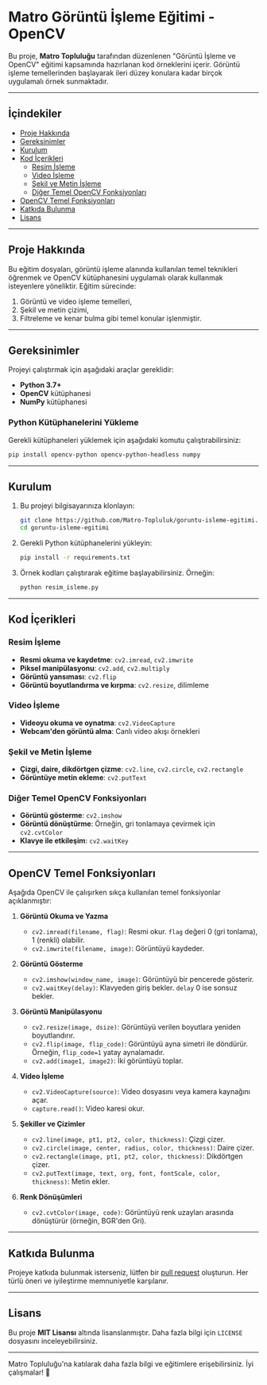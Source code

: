 # Matro Görüntü İşleme Eğitimi - OpenCV

Bu proje, **Matro Topluluğu** tarafından düzenlenen "Görüntü İşleme ve OpenCV" eğitimi kapsamında hazırlanan kod örneklerini içerir. Görüntü işleme temellerinden başlayarak ileri düzey konulara kadar birçok uygulamalı örnek sunmaktadır.

---

## İçindekiler

- [Proje Hakkında](#proje-hakkında)
- [Gereksinimler](#gereksinimler)
- [Kurulum](#kurulum)
- [Kod İçerikleri](#kod-içerikleri)
  - [Resim İşleme](#resim-i̇şleme)
  - [Video İşleme](#video-i̇şleme)
  - [Şekil ve Metin İşleme](#şekil-ve-metin-i̇şleme)
  - [Diğer Temel OpenCV Fonksiyonları](#diğer-temel-opencv-fonksiyonları)
- [OpenCV Temel Fonksiyonları](#opencv-temel-fonksiyonları)
- [Katkıda Bulunma](#katkıda-bulunma)
- [Lisans](#lisans)

---

## Proje Hakkında

Bu eğitim dosyaları, görüntü işleme alanında kullanılan temel teknikleri öğrenmek ve OpenCV kütüphanesini uygulamalı olarak kullanmak isteyenlere yöneliktir. Eğitim sürecinde:

1. Görüntü ve video işleme temelleri,
2. Şekil ve metin çizimi,
3. Filtreleme ve kenar bulma gibi temel konular işlenmiştir.

---

## Gereksinimler

Projeyi çalıştırmak için aşağıdaki araçlar gereklidir:

- **Python 3.7+**
- **OpenCV** kütüphanesi
- **NumPy** kütüphanesi

### Python Kütüphanelerini Yükleme

Gerekli kütüphaneleri yüklemek için aşağıdaki komutu çalıştırabilirsiniz:

```bash
pip install opencv-python opencv-python-headless numpy
```

---

## Kurulum

1. Bu projeyi bilgisayarınıza klonlayın:
   ```bash
   git clone https://github.com/Matro-Topluluk/goruntu-isleme-egitimi.git
   cd goruntu-isleme-egitimi
   ```

2. Gerekli Python kütüphanelerini yükleyin:
   ```bash
   pip install -r requirements.txt
   ```

3. Örnek kodları çalıştırarak eğitime başlayabilirsiniz. Örneğin:
   ```bash
   python resim_isleme.py
   ```

---

## Kod İçerikleri

### Resim İşleme

- **Resmi okuma ve kaydetme**: `cv2.imread`, `cv2.imwrite`
- **Piksel manipülasyonu**: `cv2.add`, `cv2.multiply`
- **Görüntü yansıması**: `cv2.flip`
- **Görüntü boyutlandırma ve kırpma**: `cv2.resize`, dilimleme

### Video İşleme

- **Videoyu okuma ve oynatma**: `cv2.VideoCapture`
- **Webcam'den görüntü alma**: Canlı video akışı örnekleri

### Şekil ve Metin İşleme

- **Çizgi, daire, dikdörtgen çizme**: `cv2.line`, `cv2.circle`, `cv2.rectangle`
- **Görüntüye metin ekleme**: `cv2.putText`

### Diğer Temel OpenCV Fonksiyonları

- **Görüntü gösterme**: `cv2.imshow`
- **Görüntü dönüştürme**: Örneğin, gri tonlamaya çevirmek için `cv2.cvtColor`
- **Klavye ile etkileşim**: `cv2.waitKey`

---

## OpenCV Temel Fonksiyonları

Aşağıda OpenCV ile çalışırken sıkça kullanılan temel fonksiyonlar açıklanmıştır:

1. **Görüntü Okuma ve Yazma**
   - `cv2.imread(filename, flag)`: Resmi okur. `flag` değeri 0 (gri tonlama), 1 (renkli) olabilir.
   - `cv2.imwrite(filename, image)`: Görüntüyü kaydeder.

2. **Görüntü Gösterme**
   - `cv2.imshow(window_name, image)`: Görüntüyü bir pencerede gösterir.
   - `cv2.waitKey(delay)`: Klavyeden giriş bekler. `delay` 0 ise sonsuz bekler.

3. **Görüntü Manipülasyonu**
   - `cv2.resize(image, dsize)`: Görüntüyü verilen boyutlara yeniden boyutlandırır.
   - `cv2.flip(image, flip_code)`: Görüntüyü ayna simetri ile döndürür. Örneğin, `flip_code=1` yatay aynalamadır.
   - `cv2.add(image1, image2)`: İki görüntüyü toplar.

4. **Video İşleme**
   - `cv2.VideoCapture(source)`: Video dosyasını veya kamera kaynağını açar.
   - `capture.read()`: Video karesi okur.

5. **Şekiller ve Çizimler**
   - `cv2.line(image, pt1, pt2, color, thickness)`: Çizgi çizer.
   - `cv2.circle(image, center, radius, color, thickness)`: Daire çizer.
   - `cv2.rectangle(image, pt1, pt2, color, thickness)`: Dikdörtgen çizer.
   - `cv2.putText(image, text, org, font, fontScale, color, thickness)`: Metin ekler.

6. **Renk Dönüşümleri**
   - `cv2.cvtColor(image, code)`: Görüntüyü renk uzayları arasında dönüştürür (örneğin, BGR'den Gri).

---

## Katkıda Bulunma

Projeye katkıda bulunmak isterseniz, lütfen bir [pull request](https://github.com/Matro-Topluluk/goruntu-isleme-egitimi/pulls) oluşturun. Her türlü öneri ve iyileştirme memnuniyetle karşılanır.

---

## Lisans

Bu proje **MIT Lisansı** altında lisanslanmıştır. Daha fazla bilgi için `LICENSE` dosyasını inceleyebilirsiniz.

---

Matro Topluluğu'na katılarak daha fazla bilgi ve eğitimlere erişebilirsiniz. İyi çalışmalar! 🎉
